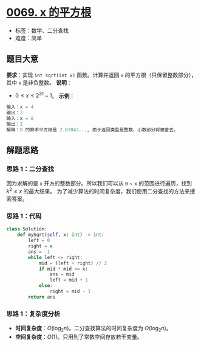# [0069. x 的平方根](https://leetcode.cn/problems/sqrtx/)
- 标签：数学、二分查找
- 难度：简单
## 题目大意
**要求**：实现 `int sqrt(int x)` 函数。计算并返回 `x` 的平方根（只保留整数部分），其中 `x` 是非负整数。
**说明**：
- $0 \le x \le 2^{31} - 1$。
**示例**：
```python
输入：x = 4
输出：2
输入：x = 8
输出：2
解释：8 的算术平方根是 2.82842..., 由于返回类型是整数，小数部分将被舍去。
```
## 解题思路
### 思路 1：二分查找
因为求解的是 `x` 开方的整数部分。所以我们可以从 `0` ~ `x` 的范围进行遍历，找到 $k^2 \le x$ 的最大结果。
为了减少算法的时间复杂度，我们使用二分查找的方法来搜索答案。
### 思路 1：代码
```python
class Solution:
    def mySqrt(self, x: int) -> int:
        left = 0
        right = x
        ans = -1
        while left <= right:
            mid = (left + right) // 2
            if mid * mid <= x:
                ans = mid
                left = mid + 1
            else:
                right = mid - 1
        return ans
```
### 思路 1：复杂度分析
- **时间复杂度**：$O(\log_2 n)$。二分查找算法的时间复杂度为 $O(\log_2 n)$。
- **空间复杂度**：$O(1)$。只用到了常数空间存放若干变量。